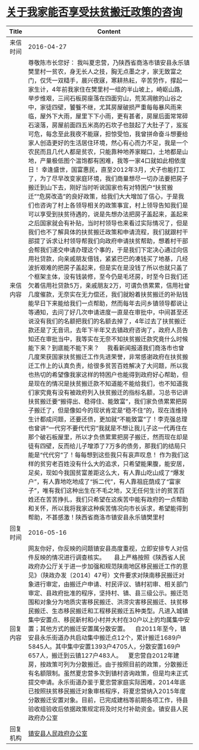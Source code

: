 # <a href="http://www.shangluo.gov.cn/zmhd/ldxxxx.jsp?urltype=leadermail.LeaderMailContentUrl&wbtreeid=1112&leadermailid=3602">关于我家能否享受扶贫搬迁政策的咨询</a>
| Title |                                                                                                                                                                                                                                                                                                                                                                                                                                                                                                                                                                                                                                                                                                                              Content                                                                                                                                                                                                                                                                                                                                                                                                                                                                                                                                                                                                                                                                                                                               |
|:-----:|--------------------------------------------------------------------------------------------------------------------------------------------------------------------------------------------------------------------------------------------------------------------------------------------------------------------------------------------------------------------------------------------------------------------------------------------------------------------------------------------------------------------------------------------------------------------------------------------------------------------------------------------------------------------------------------------------------------------------------------------------------------------------------------------------------------------------------------------------------------------------------------------------------------------------------------------------------------------------------------------------------------------------------------------------------------------------------------------------------------------------------------------------------------------------------------------------------------------------------------------------------------------------------------------------------------------------------------------------------------------------------------------------------------------------------------------------------------------|
| 来信时间  | 2016-04-27                                                                                                                                                                                                                                                                                                                                                                                                                                                                                                                                                                                                                                                                                                                                                                                                                                                                                                                                                                                                                                                                                                                                                                                                                                                                                                                                                                                                                                                         |
| 来信内容  | 尊敬陈市长您好： 我叫夏忠营，乃陕西省商洛市镇安县永乐镇樊里村一贫农，身无长人之技，胸无点墨之才，家无致富之门，仅凭一双糙手，晨兴夜寐，寒耕热耘，辛苦劳作，撑起一家生计，4年前我家住在樊里村一组的半山坡上，崎岖山路，举步维艰，三间石板房座落在四面穷山，荒芜凋敝的山谷之中，家徒四壁，饕餮不继，尤其房屋破损严重每每暴风雨来临，屋外下大雨，屋里下下小雨，更有甚者，房屋后面常常碎石滚落，房屋前面四五米高的石坎子也鼓起了大肚子了，岌岌可危，每念至此我夜不能寐，担惊受怕，我曾拼命奋斗想要给家人创造更好的生活居住环境，然心有心而力不足，我是一个农民而且几代人都是贫农，只能靠种地养家糊口，土地都是山地，产量极低图个温饱都有困难，我等一家4口就如此相依度日！ 幸逢盛世，国富惠民，直至2012年3月，犬子也能打工了，为了尽早改变家庭环境，我们商量想尽一切办法要把房子搬迁到山下去，刚好当时听说国家也有对特困户“扶贫搬迁”“危房改造”的良好政策，给我们大大增加了信心，于是我们也咨询了村上各领导相关的政策事宜，村上领导告知我们是可以享受到扶贫待遇的，说是先想办法把房子盖起来，盖起来之后国家就会有补贴，当时村领导也来看过实际情况了，但是我们也不了解具体的扶贫搬迁政策和申请流程，我们就跟村干部提了诉求让村领导帮我们向政府申请扶贫帮助，想着村干部会帮我们递交申请办理这个事的，于是我们下定决心通过向信用社贷款，向亲戚朋友借钱，紧紧巴巴的凑钱买了地基，几经波折艰难的把房子盖起来，但是实在是没钱了所以也就只盖了个框架主体，没有钱装修，至今仍是毛坯房，时至今日我们还欠着信用社贷款5万，亲戚朋友2万，可谓负债累累，信用社曾几度催款，无奈实在无力偿还，我们就盼着扶贫搬迁的补贴钱能早日下来能给我们一点帮助，然而每年去问乡镇领导都说让等通知，去问了好几次申请进度一直是在审批中，中间甚至还说没有我们的名额把我们的名额去掉了，4年过去了扶贫搬迁款还是了无音讯，去年下半年又去镇政府咨询了，政府人员告知还在审批当中，我等实在无奈不知扶贫搬迁款究竟什么时候能下来？到底能不能下来？     我看新闻报道我们商洛市也曾几度荣获国家扶贫搬迁工作先进荣誉，非常感谢政府在扶贫搬迁工作上的认真负责，给很多贫苦百姓解决了大问题，所以我也热切的希望像我家这样的特困户也能得到政府好心帮助，但是现在的情况是扶贫搬迁款不知道能不能给我们，也不知道我们家究竟有没有被政府列入扶贫搬迁的指标名额，习总书记讲扶贫搬迁要“搬得出、稳得住、能致富”，我们家负债累累把房子搬迁了，但是像如今的现状肯定是“稳不住”的，现在连维持生计都成问题，还要还债，更加就“不能致富”了！李克强总理也曾讲“一代穷不要代代穷”我就是不想让我儿子这一代再住在那个破石板屋里，所以才负债累累把房子搬迁，然而现在却是徒有四壁，反而给儿子增添了7万多的债务，那我们的结局只能是“代代穷”了！每每想到这些我只有哀声叹息！ 作为我们这样的贫穷老百姓没有什么大的追求，只希望能果腹，能安居，足矣，现如今我国贫富差距这么大，有人靠山吃山成了“爆发户”，有人靠地吃地成了“拆二代”，有人靠祖庇荫成了“富家子”，唯有我们这种出生在不毛之地，又无任何生计的贫苦百姓还在苦苦挣扎，我们只希望在这疾苦中能有政府的一点帮助和关怀，所以我将我家这种疾苦情况向市长诉求，希望能得到帮助，不甚感激！陕西省商洛市镇安县永乐镇樊里村 |
| 回复时间  | 2016-05-16                                                                                                                                                                                                                                                                                                                                                                                                                                                                                                                                                                                                                                                                                                                                                                                                                                                                                                                                                                                                                                                                                                                                                                                                                                                                                                                                                                                                                                                         |
| 回复内容  | 网友你好，你反映的问题镇安县高度重视，立即安排专人对信件反映的情况进行调查核实。　　县上严格按照《陕西省人民政府办公厅关于进一步加强和规范陕南地区移民搬迁工作的意见》（陕政办发〔2014〕47号）文件要求对陕南移民搬迁对象进行审定，由搬迁户申请、村民评议、镇村初审、相关部门审定、县政府批准的程序，坚持村、镇、县三级公示。搬迁范围和对象分为地质灾害移民搬迁、洪涝灾害移民搬迁、扶贫移民搬迁、生态移民搬迁和工程移民搬迁五种类型。凡进入城镇集中安置点、移民新村和小村并大村在30户以上的均属集中安置；其他方式的搬迁安置属分散安置。    自2011年至今，镇安县永乐街道办共启动集中搬迁点12个，累计搬迁1689户5845人。其中集中安置1393户4705人，分散安置169户657人，搬迁到云镇127户483人。    夏忠营自2012年建房，按政策可列为分散搬迁。由于按照目前的政策，分散搬迁有名额限制。虽然夏忠营多次到镇村咨询政策，但是均未正式提交申请。永乐街道办鉴于夏忠营家庭实际困难，2014年底已按照扶贫移民搬迁对象审核程序，将夏忠营纳入2015年度分散搬迁安置对象。目前，已完成建档等前期各项工作，待县验收组验收后依据政策规定将及时兑付补助资金。镇安县人民政府办公室                                                                                                                                                                                                                                                                                                                                                                                                                                                                                                                                                                                                                                                                                                                                                                                                                                                                                                         |
| 回复机构  | <a href="../../categories/agencies/镇安县人民政府办公室.md">镇安县人民政府办公室</a>                                                                                                                                                                                                                                                                                                                                                                                                                                                                                                                                                                                                                                                                                                                                                                                                                                                                                                                                                                                                                                                                                                                                                                                                                                                                                                                                                                                                     |